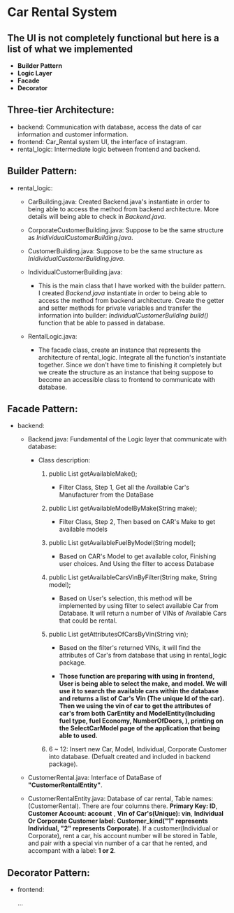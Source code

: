 # Car Rental System

##  The UI is not completely functional but here is a list of what we implemented

- **Builder Pattern**
- **Logic Layer**
- **Facade**
- **Decorator**

## Three-tier Architecture:
  - backend: Communication with database, access the data of car information and customer information.
  - frontend: Car_Rental system UI, the interface of instagram.
  - rental_logic: Intermediate logic between frontend and backend.

## Builder Pattern:
  - rental_logic:

    - CarBuilding.java: Created Backend.java's instantiate in order to being able to access the method from backend architecture. More details will being able to check in *Backend.java.*

    - CorporateCustomerBuilding.java: Suppose to be the same structure as *InidividualCustomerBuilding.java*.

    - CustomerBuilding.java: Suppose to be the same structure as *InidividualCustomerBuilding.java*.

    - IndividualCustomerBuilding.java:
      - This is the main class that I have worked with the builder pattern. I created *Backend.java* instantiate in order to being able to access the method from backend architecture. Create the getter and setter methods for private variables and transfer the information into builder: *IndividualCustomerBuilding build()* function that be able to passed in database.

    - RentalLogic.java:
      - The facade class, create an instance that represents the architecture of rental_logic. Integrate all the function's instantiate together. Since we don't have time to finishing it completely but we create the structure as an instance that being suppose to become an accessible class to frontend to communicate with database.

## Facade Pattern:

  - backend:

    - Backend.java: Fundamental of the Logic layer that communicate with database:

      - Class description:

        1. public List<String> getAvailableMake();
            -  Filter Class, Step 1, Get all the Available Car's Manufacturer from the DataBase

        2. public List<String> getAvailableModelByMake(String make);
            -  Filter Class, Step 2, Then based on CAR's Make to get available models

        3. public List<String> getAvailableFuelByModel(String model);
            -  Based on CAR's Model to get available color, Finishing user choices. And Using the filter to access Database

        4. public List<String> getAvailableCarsVinByFilter(String make, String model);
            -  Based on User's selection, this method will be implemented by using filter to select available Car from Database. It will return a number of VINs of Available Cars that could be rental.

        5. public List<String> getAttributesOfCarsByVin(String vin);
            -  Based on the filter's returned VINs, it will find the attributes of Car's from database that using in rental_logic package.

            - **Those function are preparing with using in frontend, User is being able to select the make, and model. We will use it to search the available cars within the database and returns a list of Car's Vin (The unique Id of the car). Then we using the vin of car to get the attributes of car's from both CarEntity and ModelEntity(Including fuel type, fuel Economy, NumberOfDoors, ), printing on the SelectCarModel page of the application that being able to used.**

        6. 6 ~ 12: Insert new Car, Model, Individual, Corporate Customer into database. (Defualt created and included in backend package).

    - CustomerRental.java: Interface of DataBase of **"CustomerRentalEntity"**.

    - CustomerRentalEntity.java: Database of car rental, Table names: (CustomerRental). There are four columns there. **Primary Key: ID**, **Customer Account: account** , **Vin of Car's(Unique): vin**, **Individual Or Corporate Customer label: Customer_kind("1" represents Individual, "2" represents Corporate).** If a customer(Individual or Corporate), rent a car, his account number will be stored in Table, and pair with a special vin number of a car that he rented, and accompant with a label: **1 or 2**.

## Decorator Pattern:

  - frontend:

    ...
